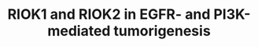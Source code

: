 ---
annotations:
- id: PW:0000605
  parent: disease pathway
  type: Pathway Ontology
  value: cancer pathway
- id: PW:0001545
  parent: regulatory pathway
  type: Pathway Ontology
  value: altered stress response pathway
- id: DOID:162
  parent: disease of cellular proliferation
  type: Disease Ontology
  value: cancer
authors:
- AAR&Co
- Fehrhart
- Khanspers
description: This pathway is based on figure 7 from Read et al. When over-expressed
  the RIOK1 and RIOK2 proteins signal downstream of Akt to induce tumorigensis. RIOK2
  also regulates signaling upstream of AKT through stimulation of TORC2 protein. In
  the absence of RIOK1 and RIOK2 the cell undergoes the L11 Ribosomal Stress Response
  due to reduction of AKT signaling which invokes p53 to stimulate the apoptosis cascade,
  chemosensitivity, and cell cycle arrest in the cell.
last-edited: 2019-11-29
organisms:
- Drosophila melanogaster
redirect_from:
- /index.php/Pathway:WP3873
- /instance/WP3873
revision: null
schema-jsonld:
- '@context': https://schema.org/
  '@id': https://wikipathways.github.io/pathways/WP3873.html
  '@type': Dataset
  creator:
    '@type': Organization
    name: WikiPathways
  description: This pathway is based on figure 7 from Read et al. When over-expressed
    the RIOK1 and RIOK2 proteins signal downstream of Akt to induce tumorigensis.
    RIOK2 also regulates signaling upstream of AKT through stimulation of TORC2 protein.
    In the absence of RIOK1 and RIOK2 the cell undergoes the L11 Ribosomal Stress
    Response due to reduction of AKT signaling which invokes p53 to stimulate the
    apoptosis cascade, chemosensitivity, and cell cycle arrest in the cell.
  keywords:
  - Akt1
  - Apoptosis
  - Cell Cycle Arrest
  - Chemosensetivity
  - Egfr
  - Pi3K
  - Pten
  - RIOK1
  - RIOK2
  - RpL11
  - TORC2
  - Tumorigenesis
  - foxo
  - p53
  license: CC0
  name: RIOK1 and RIOK2 in EGFR- and PI3K-mediated tumorigenesis
seo: CreativeWork
title: RIOK1 and RIOK2 in EGFR- and PI3K-mediated tumorigenesis
wpid: WP3873
---